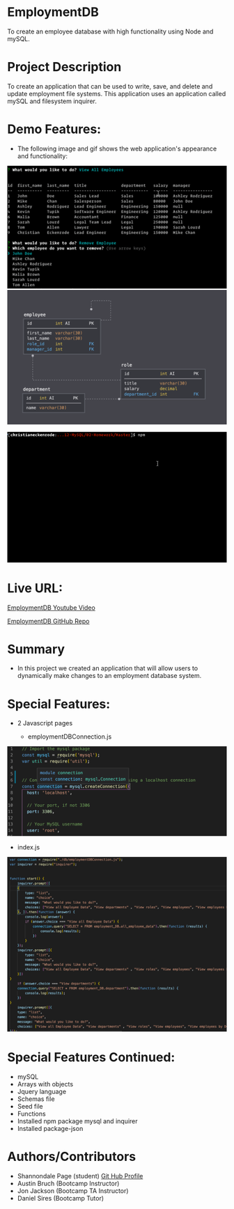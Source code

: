 # EmploymentDB
To create an employee database with high functionality using Node and mySQL.

# Project Description
To create an application that can be used to write, save, and delete and update employment file systems. This application uses an application called mySQL and filesystem inquirer.



# Demo Features:
* The following image and gif shows the web application's appearance and functionality:
  
![Employ](assets/employpic.png)
![Employ Schemas](assets/schema.png)

![Employ gif](assets/employee-tracker.gif)

# Live URL:
<a href="">EmploymentDB Youtube Video</a>

<a href="https://github.com/sjohn214/EmploymentDB.git">EmploymentDB GitHub Repo</a>

# Summary
* In this project we created an application that will allow users to dynamically make changes to an employment database system.

# Special Features:
* 2 Javascript pages

  * employmentDBConnection.js
  
![EmploymentDB connection](assets/connect.png)

  * index.js

![Index](assets/indexpic.png
)
# Special Features Continued:
  * mySQL
  * Arrays with objects
  * Jquery language
  * Schemas file
  * Seed file
  * Functions
  * Installed npm package mysql and inquirer
  * Installed package-json


# Authors/Contributors
* Shannondale Page (student) <a href="https://github.com/sjohn214">Git Hub Profile</a>
* Austin Bruch (Bootcamp Instructor)
* Jon Jackson (Bootcamp TA Instructor)
* Daniel Sires (Bootcamp Tutor)